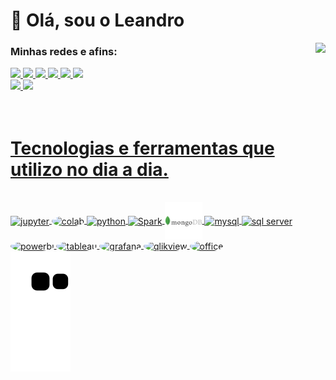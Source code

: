 # 👋 Olá, sou o Leandro

<img align="right" height="130em" src="https://c.tenor.com/F2q8AHyHa4oAAAAM/goku-songoku.gif" />

### Minhas redes e afins:
<div style="display: inline_block">
    <span id="medium">
        <a href="https://medium.com/@leandric" target="_blank">
        <img height="28em" src="https://img.shields.io/badge/Medium-12100E?style=for-the-badge&logo=medium&logoColor=white" />
    </span>
    <span id="linkdin">
        <a target="_blank" href="https://www.linkedin.com/in/leandro-soares-11b010115/">
        <img height="28em" src="https://img.shields.io/badge/LinkedIn-0077B5?style=for-the-badge&logo=linkedin&logoColor=white" />
    </span>
    <span id="Facebook">
        <a target="_blank" href="https://www.facebook.com/leandroalquimista">
        <img height="28em" src="https://img.shields.io/badge/Facebook-1877F2?style=for-the-badge&logo=facebook&logoColor=white" />
    </span>
    <span id="youtube">
        <a target="_blank" href="https://youtube.com.br">
        <img height="28em" src="https://img.shields.io/badge/YouTube-FF0000?style=for-the-badge&logo=youtube&logoColor=white" />
    </span>
    <span id="instagram">
        <a target="_blank" href="https://www.instagram.com/leandrinus/">
        <img height="28em" src="https://img.shields.io/badge/Instagram-E4405F?style=for-the-badge&logo=instagram&logoColor=white" />
    </span>
    <span id="twitter">
        <a target="_blank" href="https://twitter.com/LeandroScientif">
        <img height="28em" src="https://img.shields.io/badge/Twitter-1DA1F2?style=for-the-badge&logo=twitter&logoColor=white" />
    </span>
</div>

<div align="left">
  <a target="_blank" href="https://github.com/leandric">
  <img height="180em" src="https://github-readme-stats.vercel.app/api?username=leandric&show_icons=true&theme=white&include_all_commits=true&count_private=true"/>
  <img height="200em" src="https://github-readme-stats.vercel.app/api/top-langs/?username=leandric&layout=compact)](https://github.com/anuraghazra/github-readme-stats"/>
</div>
<br/>
<br/>

    
# Tecnologias e ferramentas que utilizo no dia a dia.

<div style="display: inline_block"><br/>
    <img align="center" alt="jupyter" width="60" height="60" src="https://cdn.jsdelivr.net/gh/devicons/devicon/icons/jupyter/jupyter-original-wordmark.svg" />
    <img align="center" style="border-radius: 50%"  alt="colab" width="60" height="60" src="https://encrypted-tbn0.gstatic.com/images?q=tbn:ANd9GcSOCjLLoYjhwAcCRmUQuhizj-GvlBBxjfr69Lue-MoVpJl5m2vxecaGYKT_xEfuzqcKoRQ&usqp=CAU">
  <img align="center" width="60" height="60" alt="python" src="https://cdn.jsdelivr.net/gh/devicons/devicon/icons/python/python-original.svg" />
  <img align="center" width="60" height="60" alt="Spark" src="https://seeklogo.com/images/A/apache-spark-logo-E141C92C3E-seeklogo.com.png" />
  <img align="center" alt="mongoDB" width="60" height="60" src="https://raw.githubusercontent.com/github/explore/80688e429a7d4ef2fca1e82350fe8e3517d3494d/topics/mongodb/mongodb.png" />
  <img align="center" alt="mysql" width="60" height="60" src="https://cdn.jsdelivr.net/gh/devicons/devicon/icons/mysql/mysql-original-wordmark.svg" />  
  <img img align="center" alt="sql server" width="60" height="60" src="https://cdn.jsdelivr.net/gh/devicons/devicon/icons/microsoftsqlserver/microsoftsqlserver-plain-wordmark.svg" />  
    <img align="center" style="border-radius: 50%" alt="powerbi" width="60" height="60" src="https://github.com/microsoft/PowerBI-Icons/blob/main/PNG/LogoBlack.png?raw=true">
    <img align="center" style="border-radius: 50%" alt="tableau" width="60" height="60" src="https://brockdsl.github.io/Tableau-Online-Tutorial/tableau-logo.jpg">
    <img align="center" style="border-radius: 50%" alt="grafana" width="60" height="60" src="https://encrypted-tbn0.gstatic.com/images?q=tbn:ANd9GcTiCvNt0esNv9Uj1_B-X8yvlFx7bjBwSGjHwr6-6eFWXxSgYYJcizc4Ga6mtKpaI_MARNs&usqp=CAU">
    <img align="center" style="border-radius: 50%" alt="qlikview" width="60" height="60" src="https://seekvectorlogo.com/wp-content/uploads/2019/04/qlik-vector-logo-small.png">
    <img align="center" style="border-radius: 50%" alt="office" width="60" height="60" src="https://encrypted-tbn0.gstatic.com/images?q=tbn:ANd9GcQAsfF0BKBerL3z20LEQyiaR24-FiK6HRD5-w&usqp=CAU">
</div>


<img align="center" height="em" src="https://raw.githubusercontent.com/rafaballerini/rafaballerini/78d45c5f3ab9c0143350572f23d4fef887859f20/github-contribution-grid-snake.svg" />

